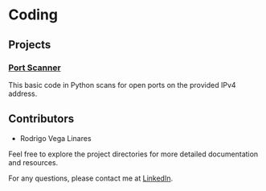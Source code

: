 # Coding

## Projects 

### [Port Scanner](d)
This basic code in Python scans for open ports on the provided IPv4 address. 


## Contributors
- Rodrigo Vega Linares

Feel free to explore the project directories for more detailed documentation and resources.

For any questions, please contact me at [LinkedIn](https://www.linkedin.com/in/roy-vega).
